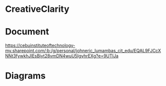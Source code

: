 # CreativeClarity

# Document
https://cebuinstituteoftechnology-my.sharepoint.com/:b:/g/personal/johneric_lumambas_cit_edu/EQAL9FJCcXNNt3fywkhJlEsBjyt28vmDN4wuU5IgyhrEXg?e=9UTIJa

# Diagrams

